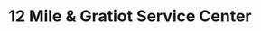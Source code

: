 ---
title: "12 Mile & Gratiot Service Center"
url: /roseville/12-mile-and-gratiot-service-center/
shop: convenience
---